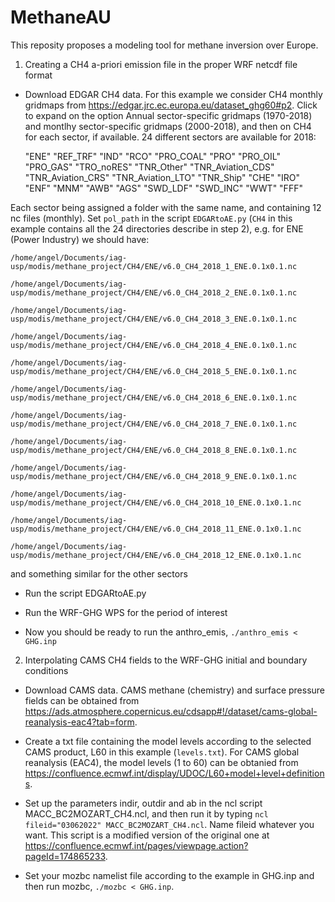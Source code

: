 # MethaneAU
This reposity proposes a modeling tool for methane inversion over Europe. 

1. Creating a CH4 a-priori emission file in the proper WRF netcdf file format

- Download EDGAR CH4 data. For this example we consider CH4 monthly gridmaps from https://edgar.jrc.ec.europa.eu/dataset_ghg60#p2. Click to expand on 
the option Annual sector-specific gridmaps (1970-2018) and montlhy sector-specific gridmaps (2000-2018), and then on CH4 for each sector, if 
available. 24 different sectors are available for 2018: 

    "ENE"
    "REF_TRF"
    "IND"
    "RCO"
    "PRO_COAL"
    "PRO"
    "PRO_OIL"
    "PRO_GAS"
    "TRO_noRES"
    "TNR_Other"
    "TNR_Aviation_CDS"
    "TNR_Aviation_CRS"
    "TNR_Aviation_LTO"
    "TNR_Ship"
    "CHE"
    "IRO"
    "ENF"
    "MNM"
    "AWB"
    "AGS"
    "SWD_LDF"
    "SWD_INC"
    "WWT"
    "FFF"

Each sector being assigned a folder with the same name, and containing 12 nc files (monthly). Set ``pol_path`` in the script ``EDGARtoAE.py`` 
(``CH4`` in this example contains all the 24 directories describe in step 2), e.g. for ENE (Power Industry) we should have:

    /home/angel/Documents/iag-usp/modis/methane_project/CH4/ENE/v6.0_CH4_2018_1_ENE.0.1x0.1.nc

    /home/angel/Documents/iag-usp/modis/methane_project/CH4/ENE/v6.0_CH4_2018_2_ENE.0.1x0.1.nc
    
    /home/angel/Documents/iag-usp/modis/methane_project/CH4/ENE/v6.0_CH4_2018_3_ENE.0.1x0.1.nc
    
    /home/angel/Documents/iag-usp/modis/methane_project/CH4/ENE/v6.0_CH4_2018_4_ENE.0.1x0.1.nc
    
    /home/angel/Documents/iag-usp/modis/methane_project/CH4/ENE/v6.0_CH4_2018_5_ENE.0.1x0.1.nc
    
    /home/angel/Documents/iag-usp/modis/methane_project/CH4/ENE/v6.0_CH4_2018_6_ENE.0.1x0.1.nc
    
    /home/angel/Documents/iag-usp/modis/methane_project/CH4/ENE/v6.0_CH4_2018_7_ENE.0.1x0.1.nc
    
    /home/angel/Documents/iag-usp/modis/methane_project/CH4/ENE/v6.0_CH4_2018_8_ENE.0.1x0.1.nc
    
    /home/angel/Documents/iag-usp/modis/methane_project/CH4/ENE/v6.0_CH4_2018_9_ENE.0.1x0.1.nc
    
    /home/angel/Documents/iag-usp/modis/methane_project/CH4/ENE/v6.0_CH4_2018_10_ENE.0.1x0.1.nc
    
    /home/angel/Documents/iag-usp/modis/methane_project/CH4/ENE/v6.0_CH4_2018_11_ENE.0.1x0.1.nc
    
    /home/angel/Documents/iag-usp/modis/methane_project/CH4/ENE/v6.0_CH4_2018_12_ENE.0.1x0.1.nc

and something similar for the other sectors

- Run the script EDGARtoAE.py

- Run the WRF-GHG WPS for the period of interest

- Now you should be ready to run the anthro_emis, ``./anthro_emis < GHG.inp``

2. Interpolating CAMS CH4 fields to the WRF-GHG initial and boundary conditions 

- Download CAMS data. CAMS methane (chemistry) and surface pressure fields can be obtained from https://ads.atmosphere.copernicus.eu/cdsapp#!/dataset/cams-global-reanalysis-eac4?tab=form.

- Create a txt file containing the model levels according to the selected CAMS product, L60 in this example (``levels.txt``). For CAMS global reanalysis (EAC4), the model levels (1 to 60) can be obtanied from https://confluence.ecmwf.int/display/UDOC/L60+model+level+definitions.

- Set up the parameters indir, outdir and ab in the ncl script MACC_BC2MOZART_CH4.ncl, and then run it by typing ``ncl fileid="03062022" MACC_BC2MOZART_CH4.ncl``. Name fileid whatever you want. This script is a modified version of the original one at https://confluence.ecmwf.int/pages/viewpage.action?pageId=174865233.

- Set your mozbc namelist file according to the example in GHG.inp and then run mozbc, ``./mozbc < GHG.inp``.
